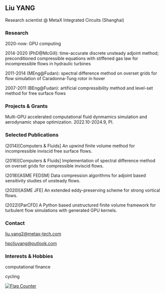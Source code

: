 ## Liu YANG 


Research scientist @ MetaX Integrated Circuits (Shanghai)

### Research
2020-now: GPU computing  

2014-2020 (PhD@McGill): time-accurate discrete unsteady adjoint method;   
           preconditioned compressible equations with stiffened gas law for incompressible flows in hydraulic turbines 


2011-2014 (MEng@Fudan): spectral difference method on overset grids for flow simulation of Caradonna-Tung rotor in hover   


2007-2011 (BEng@Fudan): artificial compressibility method and level-set method for free surface flows  

### Projects & Grants
Multi-GPU accelerated computational fluid dynmamics simulation and aerodynamic shape optimization. 2022.10-2024.9, PI.

### Selected Publications  
(2014)[Computers & Fluids] An upwind finite volume method for incompressible inviscid free surface flows.    

(2016)[Computers & Fluids] Implementation of spectral difference method on overset grids for compressible inviscid flows.  

(2018)[ASME FEDSM] Data compression algorithms for adjoint based sensitivity studies of unsteady flows.  

(2020)[ASME JFE] An extended eddy-preserving scheme for strong vortical flows.  

(2022)[ParCFD] A Python based unstructured finite volume framework for turbulent flow simulations with generated GPU kernels.  
  
### Contact
liu.yang2@metax-tech.com  


hpcliuyang@outlook.com  

### Interests & Hobbies  
computational finance  

cycling  

<a href="https://info.flagcounter.com/edAp"><img src="https://s01.flagcounter.com/count2/edAp/bg_FFFFFF/txt_000000/border_CCCCCC/columns_2/maxflags_10/viewers_0/labels_0/pageviews_0/flags_0/percent_0/" alt="Flag Counter" border="0"></a>

